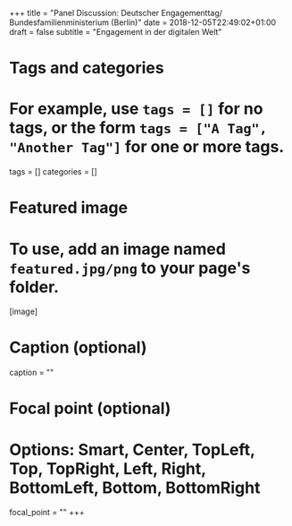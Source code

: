 +++
title = "Panel Discussion: Deutscher Engagementtag/ Bundesfamilienministerium (Berlin)"
date = 2018-12-05T22:49:02+01:00
draft = false
subtitle = "Engagement in der digitalen Welt"

# Tags and categories
# For example, use `tags = []` for no tags, or the form `tags = ["A Tag", "Another Tag"]` for one or more tags.
tags = []
categories = []

# Featured image
# To use, add an image named `featured.jpg/png` to your page's folder. 
[image]
  # Caption (optional)
  caption = ""

  # Focal point (optional)
  # Options: Smart, Center, TopLeft, Top, TopRight, Left, Right, BottomLeft, Bottom, BottomRight
  focal_point = ""
+++
